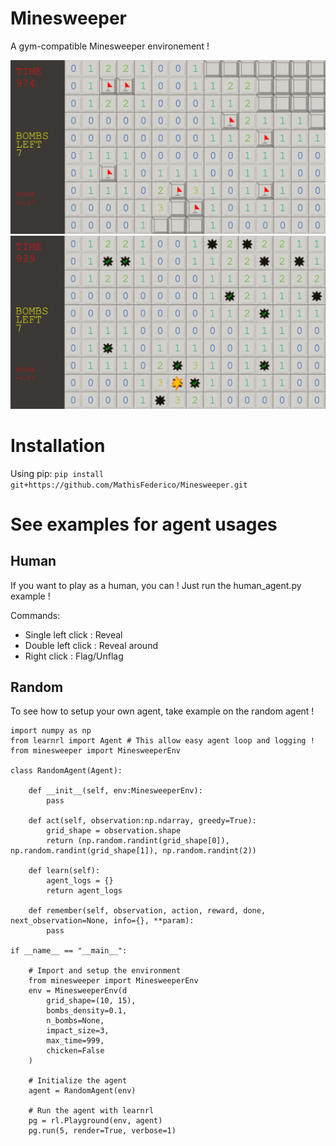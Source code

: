 # Minesweeper
A gym-compatible Minesweeper environement !

![Flag example](docs/images/minesweeper_flags.png)
![Boom example](docs/images/minesweeper_boom.png)

# Installation

Using pip:
`pip install git+https://github.com/MathisFederico/Minesweeper.git`

# See examples for agent usages

## Human
If you want to play as a human, you can !
Just run the human_agent.py example !

Commands:
 - Single left click : Reveal
 - Double left click : Reveal around
 - Right click : Flag/Unflag

## Random
To see how to setup your own agent, take example on the random agent !

```
import numpy as np
from learnrl import Agent # This allow easy agent loop and logging !
from minesweeper import MinesweeperEnv

class RandomAgent(Agent):

    def __init__(self, env:MinesweeperEnv):
        pass

    def act(self, observation:np.ndarray, greedy=True):
        grid_shape = observation.shape
        return (np.random.randint(grid_shape[0]), np.random.randint(grid_shape[1]), np.random.randint(2))
    
    def learn(self):
        agent_logs = {}
        return agent_logs

    def remember(self, observation, action, reward, done, next_observation=None, info={}, **param):
        pass

if __name__ == "__main__":

    # Import and setup the environment
    from minesweeper import MinesweeperEnv
    env = MinesweeperEnv(d
        grid_shape=(10, 15),
        bombs_density=0.1,
        n_bombs=None,
        impact_size=3,
        max_time=999,
        chicken=False
    )

    # Initialize the agent
    agent = RandomAgent(env)

    # Run the agent with learnrl
    pg = rl.Playground(env, agent)
    pg.run(5, render=True, verbose=1)

```

